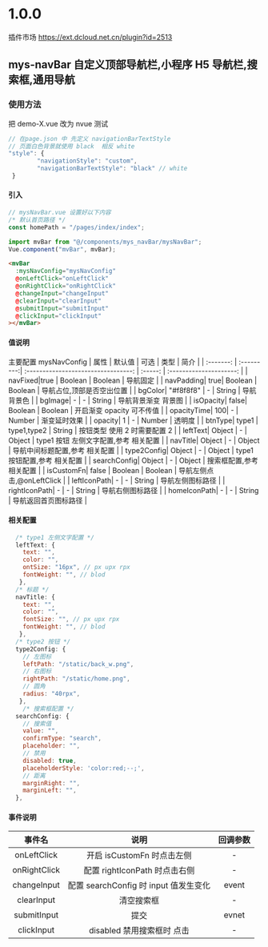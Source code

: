 # 1.0.0
插件市场 <https://ext.dcloud.net.cn/plugin?id=2513>
## mys-navBar 自定义顶部导航栏,小程序 H5 导航栏,搜索框,通用导航

### 使用方法

把 demo-X.vue 改为 nvue 测试

```javascript
// 在page.json 中 先定义 navigationBarTextStyle
// 页面白色背景就使用 black  相反 white
"style": {
        "navigationStyle": "custom",
        "navigationBarTextStyle": "black" // white
 }
```

#### 引入

```javascript
// mysNavBar.vue 设置好以下内容
/* 默认首页路径 */
const homePath = "/pages/index/index";

import mvBar from "@/components/mys_navBar/mysNavBar";
Vue.component("mvBar", mvBar);
```

```html
<mvBar
  :mysNavConfig="mysNavConfig"
  @onLeftClick="onLeftClick"
  @onRightClick="onRightClick"
  @changeInput="changeInput"
  @clearInput="clearInput"
  @submitInput="submitInput"
  @clickInput="clickInput"
></mvBar>
```

#### 值说明

主要配置 mysNavConfig
| 属性 | 默认值 | 可选 | 类型 | 简介 |
| :-------: | :---------:| :---------------------------------: | :-----: | :---------------------: |
| navFixed|true | Boolean | Boolean | 导航固定 |
| navPadding| true| Boolean | Boolean | 导航占位,顶部是否空出位置 |
| bgColor| "#f8f8f8" | - | String | 导航背景色 |
| bgImage| - | - | String | 导航背景渐变 背景图 |
| isOpacity| false| Boolean | Boolean | 开启渐变 opacity 可不传值 |
| opacityTime| 100| - | Number | 渐变延时效果 |
| opacity| 1 | - | Number | 透明度 |
| btnType| type1 | type1,type2 | String | 按钮类型 使用 2 时需要配置 2 |
| leftText| Object | - | Object | type1 按钮 左侧文字配置,参考 相关配置 |
| navTitle| Object | - | Object | 导航中间标题配置,参考 相关配置 |
| type2Config| Object | - | Object | type1 按钮配置,参考 相关配置 |
| searchConfig| Object | - | Object | 搜索框配置,参考 相关配置 |
| isCustomFn| false | Boolean | Boolean | 导航左侧点击,@onLeftClick |
| leftIconPath| - | - | String | 导航左侧图标路径 |
| rightIconPath| - | - | String | 导航右侧图标路径 |
| homeIconPath| - | - | String | 导航返回首页图标路径 |

#### 相关配置

```javascript
  /* type1 左侧文字配置 */
  leftText: {
    text: "",
    color: "",
    ontSize: "16px", // px upx rpx
    fontWeight: "", // blod
   },
  /* 标题 */
  navTitle: {
    text: "",
    color: "",
    fontSize: "", // px upx rpx
    fontWeight: "", // blod
   },
  /* type2 按钮 */
  type2Config: {
    // 左图标
    leftPath: "/static/back_w.png",
    // 右图标
    rightPath: "/static/home.png",
    // 圆角
    radius: "40rpx",
   },
    /* 搜索框配置 */
  searchConfig: {
    // 搜索值
    value: "",
    confirmType: "search",
    placeholder: "",
    // 禁用
    disabled: true,
    placeholderStyle: 'color:red;--;',
    // 距离
    marginRight: "",
    marginLeft: "",
  },
```

#### 事件说明

|    事件名    |                 说明                  | 回调参数 |
| :----------: | :-----------------------------------: | :------: |
| onLeftClick  |      开启 isCustomFn 时点击左侧       |    -     |
| onRightClick |     配置 rightIconPath 时点击右侧     |    -     |
| changeInput  | 配置 searchConfig 时 input 值发生变化 |  event   |
|  clearInput  |              清空搜索框               |    -     |
| submitInput  |                 提交                  |  evnet   |
|  clickInput  |      disabled 禁用搜索框时 点击       |    -     |
